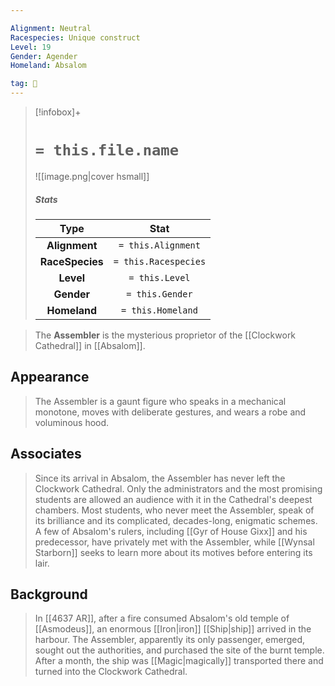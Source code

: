 ```yaml
---

Alignment: Neutral
Racespecies: Unique construct
Level: 19
Gender: Agender
Homeland: Absalom

tag: 👤️
---
```


> [!infobox]+
> #  `= this.file.name`
> ![[image.png|cover hsmall]]
> ##### Stats
> Type | Stat |
> :---: |:---:|
> **Alignment** | `= this.Alignment` |
> **RaceSpecies** | `= this.Racespecies` |
> **Level** | `= this.Level` |
> **Gender** | `= this.Gender` |
> **Homeland** | `= this.Homeland` |



> The **Assembler** is the mysterious proprietor of the [[Clockwork Cathedral]] in [[Absalom]].



## Appearance

> The Assembler is a gaunt figure who speaks in a mechanical monotone, moves with deliberate gestures, and wears a robe and voluminous hood.


## Associates

> Since its arrival in Absalom, the Assembler has never left the Clockwork Cathedral. Only the administrators and the most promising students are allowed an audience with it in the Cathedral's deepest chambers. Most students, who never meet the Assembler, speak of its brilliance and its complicated, decades-long, enigmatic schemes. A few of Absalom's rulers, including [[Gyr of House Gixx]] and his predecessor, have privately met with the Assembler, while [[Wynsal Starborn]] seeks to learn more about its motives before entering its lair.


## Background

> In [[4637 AR]], after a fire consumed Absalom's old temple of [[Asmodeus]], an enormous [[Iron|iron]] [[Ship|ship]] arrived in the harbour. The Assembler, apparently its only passenger, emerged, sought out the authorities, and purchased the site of the burnt temple. After a month, the ship was [[Magic|magically]] transported there and turned into the Clockwork Cathedral.







